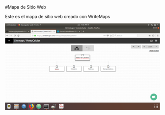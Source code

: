 #Mapa de Sitio Web

Este es el mapa de sitio web creado con WriteMaps

![Mapa de Sitio](/img/mapasitio.png)
